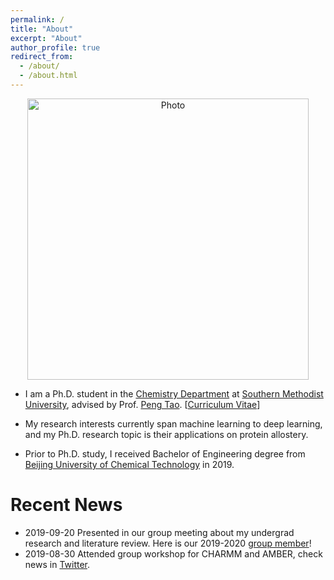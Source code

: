 ```yaml
---
permalink: /
title: "About"
excerpt: "About"
author_profile: true
redirect_from: 
  - /about/
  - /about.html
---
```


<p align="center">
  <img src="https://htian1997.github.io/files/headshot.jpg?raw=true" alt="Photo" style="width: 450px;"/> 
</p>

* I am a Ph.D. student in the [Chemistry Department](https://www.smu.edu/chemistry) at [Southern Methodist University](https://www.smu.edu), advised by Prof. [Peng Tao](http://faculty.smu.edu/ptao/). [[Curriculum Vitae](http://htian1997.github.io/files/CV.pdf)] 

* My research interests currently span machine learning to deep learning, and my Ph.D. research topic is their applications on protein allostery.

* Prior to Ph.D. study, I received Bachelor of Engineering degree from [Beijing University of Chemical Technology](http://english.buct.edu.cn) in 2019.


# Recent News
* 2019-09-20 Presented in our group meeting about my undergrad research and literature review. Here is our 2019-2020 [group member](https://www.facebook.com/424893014296789/photos/pb.424893014296789.-2207520000.1569378986./2359913207461417/?type=3&theater)! 
* 2019-08-30 Attended group workshop for CHARMM and AMBER, check news in [Twitter](https://twitter.com/TaoGroupSMU/status/1171945478788980737).
